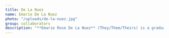 ```yaml
---
title: De La Nuez
name: Emarie De La Nuez
photo: "/uploads/de-la-nuez.jpg"
group: collaborators
description: "**Emarie Rose De La Nuez** (They/Them/Theirs) is a graduate student in applied mathematics at Tufts University. Prior to Tufts, they received a Bachelor of Arts in Africana Studies at Oberlin College. They are interested in statistical analysis, computational social justice, and origami.\n"
---
```

